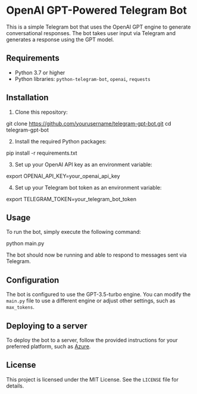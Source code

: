 # OpenAI GPT-Powered Telegram Bot

This is a simple Telegram bot that uses the OpenAI GPT engine to generate conversational responses. The bot takes user input via Telegram and generates a response using the GPT model.

## Requirements

- Python 3.7 or higher
- Python libraries: `python-telegram-bot`, `openai`, `requests`

## Installation

1. Clone this repository:

git clone https://github.com/yourusername/telegram-gpt-bot.git
cd telegram-gpt-bot

2. Install the required Python packages:

pip install -r requirements.txt


3. Set up your OpenAI API key as an environment variable:

export OPENAI_API_KEY=your_openai_api_key


4. Set up your Telegram bot token as an environment variable:

export TELEGRAM_TOKEN=your_telegram_bot_token


## Usage

To run the bot, simply execute the following command:

python main.py


The bot should now be running and able to respond to messages sent via Telegram.

## Configuration

The bot is configured to use the GPT-3.5-turbo engine. You can modify the `main.py` file to use a different engine or adjust other settings, such as `max_tokens`.

## Deploying to a server

To deploy the bot to a server, follow the provided instructions for your preferred platform, such as [Azure](https://docs.microsoft.com/en-us/azure/app-service/quickstart-python?tabs=bash&pivots=python-framework-flask).

## License

This project is licensed under the MIT License. See the `LICENSE` file for details.
